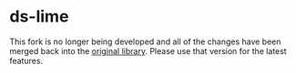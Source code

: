 # ds-lime

This fork is no longer being developed and all of the changes have been merged back into the [original library](https://www.github.com/marcotcr/lime). Please use that version for the latest features.

